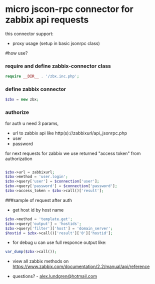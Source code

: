 micro jscon-rpc connector for zabbix api requests
=======================

this connector support:
- proxy usage (setup in basic jsonrpc class)

#how use?

### require and define zabbix-connector class

```php
require __DIR__ . '/zbx.inc.php';
```
### define zabbix connector

```php
$zbx = new zbx;
```

### authorize

for auth u need 3 params,
- url to zabbix api like http(s)://zabbixurl/api_jsonrpc.php
- user
- password

for next requests for zabbix we use returned "access token" from authorization 

```php

$zbx->url = zabbixurl;
$zbx->method = 'user.login';
$zbx->query['user'] = $connection['user'];
$zbx->query['password'] = $connection['password'];
$zbx->access_token = $zbx->call()['result'];
```

###sample of request after auth

- get host id by host name

```php
$zbx->method = 'template.get';
$zbx->query['output'] = 'hostids';
$zbx->query['filter']['host'] = 'domain_server';
$hostid = $zbx->call()['result']['0']['hostid'];
```

- for debug u can use full responce output like: 
```php
var_dump($zbx->call());
```

- view all zabbix methods on https://www.zabbix.com/documentation/2.2/manual/api/reference

* questions? - alex.lundgren@hotmail.com
